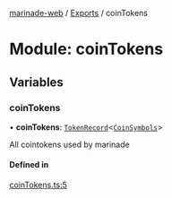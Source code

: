 [marinade-web](../README.md) / [Exports](../modules.md) / coinTokens

# Module: coinTokens

## Variables

### coinTokens

• **coinTokens**: [`TokenRecord`](token.md#tokenrecord)<[`CoinSymbols`](coinSymbols.md#coinsymbols)\>

All cointokens used by marinade

#### Defined in

[coinTokens.ts:5](https://github.com/marinade-finance/marinade-web/blob/3661e26/src/services/domain/coinTokens.ts#L5)
